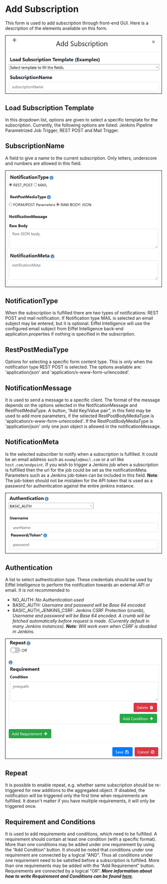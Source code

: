 # Add Subscription

This form is used to add subscription through front-end GUI. Here is a
description of the elements available on this form.

<kbd>
    <img style="border:1px solid black" src="images/subscription_add_part1.png"></img>
</kbd>

## Load Subscription Template
In this dropdown list, options are given to select a specific template for 
the subscription. Currently, the following options are listed: 
Jenkins Pipeline Parametrized Job Trigger, REST POST and Mail Trigger.

## SubscriptionName
A field to give a name to the current subscription. Only
letters, underscore and numbers are allowed in this field.

<kbd>
    <img style="border:1px solid black" src="images/subscription_add_part2.png"></img>
</kbd>

## NotificationType
When the subscription is fulfilled there are two types of notifications: 
REST POST and mail notification. If Notification type MAIL is selected an 
email subject may be entered, but it is optional. Eiffel Intelligence will 
use the configured email subject from Eiffel Intelligence back-end 
application.properties if nothing is specified in the subscription.

## RestPostMediaType
Options for selecting a specific form content type. This is only when the 
notification type REST POST is selected. The options available are: 
'application/json' and 'application/x-www-form-urlencoded'.

## NotificationMessage
It is used to send a message to a specific client. The format of the 
message depends on the options selected in the NotificationMessage
and RestPostMediaType. A button, “Add Key/Value pair”, in this field may be
used to add more parameters, if the selected RestPostBodyMediaType is 
'application/x-www-form-urlencoded'. If the RestPostBodyMediaType is 
'application/json' only one json object is allowed in the notificationMessage.

## NotificationMeta
Is the selected subscriber to notify when a subscription is fulfilled. It 
could be an email address such as `example@mail.com` or a url like 
`host.com/endpoint`. If you wish to trigger a Jenkins job when a 
subscription is fulfilled then the url for the job could be set as the notificationMeta.
Parameters such as a Jenkins job-token can be included in this field.
**Note**: The job-token should not be mistaken for the API token that is
used as a password for authentication against the entire jenkins instance.

<kbd>
    <img style="border:1px solid black" src="images/subscription_add_part3.png"></img>
</kbd>

## Authentication
A list to select authentication type. These credentials should be used by 
Eiffel Intelligence to perform the notification towards an external API or 
email. It is not recommended to
* NO_AUTH: _No Authentication used_
* BASIC_AUTH: _Username and password will be Base 64 encoded_
* BASIC_AUTH_JENKINS_CSRF: Jenkins CSRF Protection (crumb), _Username and password will
be Base 64 encoded. A crumb will be fetched automatically before request is made.
(Currently default in many Jenkins instances). **Note**: Will work even when CSRF
is disabled in Jenkins._

<kbd>
    <img style="border:1px solid black" src="images/subscription_add_part4.png"></img>
</kbd>

## Repeat
It is possible to enable repeat, e.g. whether same subscription
should be re-triggered for new additions to the aggregated object. If disabled,
the notification will be triggered only the first time when requirements are
fulfilled. It doesn't matter if you have multiple requirements, it will only be triggered once.

## Requirement and Conditions
It is used to add requirements and conditions, which need to be fulfilled.
A requirement should contain at least one condition (with a specific format). 
More than one conditions may be added under one requirement by using the 
“Add Condition” button. It should be noted that conditions under one 
requirement are connected by a logical “AND”. Thus all conditions under 
one requirement need to be satisfied before a subscription is fulfilled. 
More than one requirements may be added with the “Add Requirement” button.
Requirements are connected by a logical “OR”.
**_More information about how to write Requirement and Conditions can be found [here](https://github.com/eiffel-community/eiffel-intelligence/blob/master/wiki/markdown/subscriptions.md#writing-requirements-and-conditions)._**
